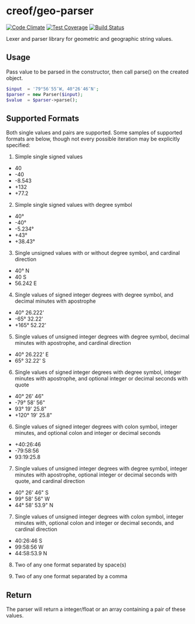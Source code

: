 # creof/geo-parser

[![Code Climate](https://codeclimate.com/github/creof/geo-parser/badges/gpa.svg)](https://codeclimate.com/github/creof/geo-parser)
[![Test Coverage](https://codeclimate.com/github/creof/geo-parser/badges/coverage.svg)](https://codeclimate.com/github/creof/geo-parser/coverage)
[![Build Status](https://travis-ci.org/creof/geo-parser.svg?branch=master)](https://travis-ci.org/creof/geo-parser)

Lexer and parser library for geometric and geographic string values.

## Usage
Pass value to be parsed in the constructor, then call parse() on the created object.

```php
$input  = '79°56′55″W, 40°26′46″N';
$parser = new Parser($input);
$value  = $parser->parse();
```

## Supported Formats

Both single values and pairs are supported. Some samples of supported formats are below, though not every possible iteration may be explicitly specified:

1. Simple single signed values
 * 40
 * -40
 * -8.543
 * +132
 * +77.2

2. Simple single signed values with degree symbol
 * 40°
 * -40°
 * -5.234°
 * +43°
 * +38.43°

3. Single unsigned values with or without degree symbol, and cardinal direction
 * 40° N
 * 40 S
 * 56.242 E

4. Single values of signed integer degrees with degree symbol, and decimal minutes with apostrophe
 * 40° 26.222'
 * -65° 32.22'
 * +165° 52.22'

5. Single values of unsigned integer degrees with degree symbol, decimal minutes with apostrophe, and cardinal direction
 * 40° 26.222' E
 * 65° 32.22' S

6. Single values of signed integer degrees with degree symbol, integer minutes with apostrophe, and optional integer or decimal seconds with quote
 * 40° 26' 46"
 * -79° 58' 56"
 * 93° 19' 25.8"
 * +120° 19' 25.8"

6. Single values of signed integer degrees with colon symbol, integer minutes, and optional colon and integer or decimal seconds
 * +40:26:46
 * -79:58:56
 * 93:19:25.8

7. Single values of unsigned integer degrees with degree symbol, integer minutes with apostrophe, optional integer or decimal seconds with quote, and cardinal direction
 * 40° 26' 46" S
 * 99° 58' 56" W
 * 44° 58' 53.9" N

7. Single values of unsigned integer degrees with colon symbol, integer minutes with, optional colon and integer or decimal seconds, and cardinal direction
 * 40:26:46 S
 * 99:58:56 W
 * 44:58:53.9 N

8. Two of any one format separated by space(s)

9. Two of any one format separated by a comma

## Return

The parser will return a integer/float or an array containing a pair of these values.
